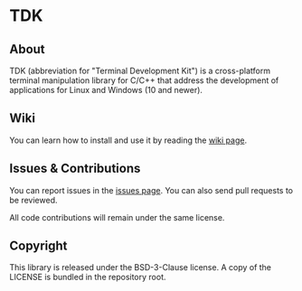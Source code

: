 # TDK

## About

TDK (abbreviation for "Terminal Development Kit") is a cross-platform terminal
manipulation library for C/C++ that address the development of applications for
Linux and Windows (10 and newer).

## Wiki

You can learn how to install and use it by reading the [wiki page](https://github.com/skippyr/tdk/wiki).

## Issues & Contributions

You can report issues in the [issues page](https://github.com/skippyr/tdk/issues).
You can also send pull requests to be reviewed.

All code contributions will remain under the same license.

## Copyright

This library is released under the BSD-3-Clause license. A copy of the LICENSE
is bundled in the repository root.
